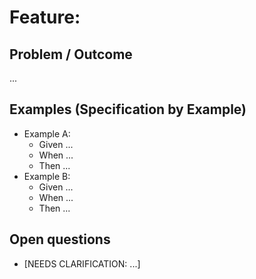 # Feature: <name>
## Problem / Outcome
...

## Examples (Specification by Example)
- Example A:
  - Given ...
  - When ...
  - Then ...
- Example B:
  - Given ...
  - When ...
  - Then ...

## Open questions
- [NEEDS CLARIFICATION: ...]
